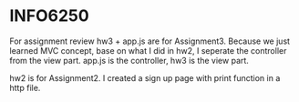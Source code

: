 # INFO6250
For assignment review
hw3 + app.js are for Assignment3. Because we just learned MVC concept, base on what I did in hw2, I seperate the controller from the view part. app.js is the controller, hw3 is the view part.

hw2 is for Assignment2. I created a sign up page with print function in a http file.
